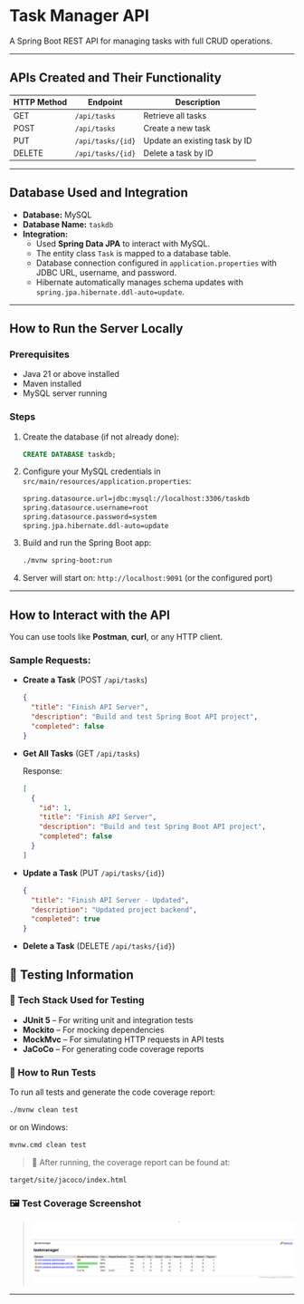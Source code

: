 # Task Manager API

A Spring Boot REST API for managing tasks with full CRUD operations.

---

## APIs Created and Their Functionality

| HTTP Method | Endpoint           | Description                        |
|-------------|--------------------|----------------------------------|
| GET         | `/api/tasks`       | Retrieve all tasks                |
| POST        | `/api/tasks`       | Create a new task                 |
| PUT         | `/api/tasks/{id}`  | Update an existing task by ID    |
| DELETE      | `/api/tasks/{id}`  | Delete a task by ID               |

---

## Database Used and Integration

- **Database:** MySQL
- **Database Name:** `taskdb`
- **Integration:** 
  - Used **Spring Data JPA** to interact with MySQL.
  - The entity class `Task` is mapped to a database table.
  - Database connection configured in `application.properties` with JDBC URL, username, and password.
  - Hibernate automatically manages schema updates with `spring.jpa.hibernate.ddl-auto=update`.

---

## How to Run the Server Locally

### Prerequisites
- Java 21 or above installed
- Maven installed
- MySQL server running

### Steps
1. Create the database (if not already done):

   ```sql
   CREATE DATABASE taskdb;
   ```

2. Configure your MySQL credentials in `src/main/resources/application.properties`:

   ```properties
   spring.datasource.url=jdbc:mysql://localhost:3306/taskdb
   spring.datasource.username=root
   spring.datasource.password=system
   spring.jpa.hibernate.ddl-auto=update
   ```

3. Build and run the Spring Boot app:

   ```bash
   ./mvnw spring-boot:run
   ```

4. Server will start on: `http://localhost:9091` (or the configured port)

---

## How to Interact with the API

You can use tools like **Postman**, **curl**, or any HTTP client.

### Sample Requests:

* **Create a Task** (POST `/api/tasks`)

  ```json
  {
    "title": "Finish API Server",
    "description": "Build and test Spring Boot API project",
    "completed": false
  }
  ```

* **Get All Tasks** (GET `/api/tasks`)

  Response:

  ```json
  [
    {
      "id": 1,
      "title": "Finish API Server",
      "description": "Build and test Spring Boot API project",
      "completed": false
    }
  ]
  ```

* **Update a Task** (PUT `/api/tasks/{id}`)

  ```json
  {
    "title": "Finish API Server - Updated",
    "description": "Updated project backend",
    "completed": true
  }
  ```

* **Delete a Task** (DELETE `/api/tasks/{id}`)

## 🧪 Testing Information

### 🔧 Tech Stack Used for Testing

* **JUnit 5** – For writing unit and integration tests
* **Mockito** – For mocking dependencies
* **MockMvc** – For simulating HTTP requests in API tests
* **JaCoCo** – For generating code coverage reports

### 🚀 How to Run Tests

To run all tests and generate the code coverage report:

```bash
./mvnw clean test
```

or on Windows:

```bash
mvnw.cmd clean test
```

> 📂 After running, the coverage report can be found at:

```
target/site/jacoco/index.html
```

### 🖼️ Test Coverage Screenshot

> ![JaCoCo Report](./screenshots/img.png)

---

